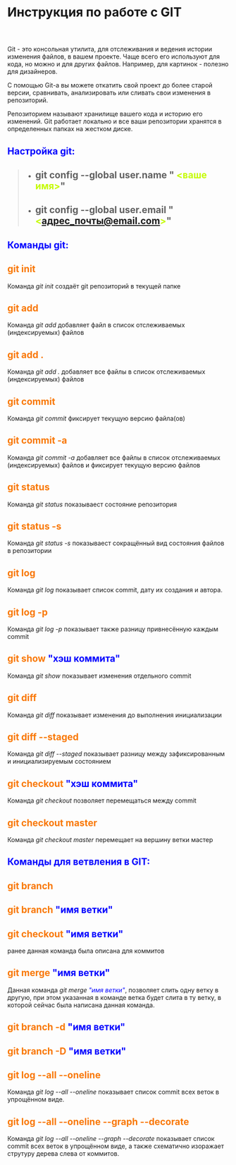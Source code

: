 # Инструкция по работе с GIT
# <image src="logo_Git.jpg" alt="">

Git - это консольная утилита, для отслеживания и ведения истории изменения файлов, в вашем проекте. Чаще всего его используют для кода, но можно и для других файлов. Например, для картинок - полезно для дизайнеров.

С помощью Git-a вы можете откатить свой проект до более старой версии, сравнивать, анализировать или сливать свои изменения в репозиторий.

Репозиторием называют хранилище вашего кода и историю его изменений. Git работает локально и все ваши репозитории хранятся в определенных папках на жестком диске.

## **<span style="color:blue"> Настройка git:</span>**
> * ## git config --global user.name "<span style="color:#c5fb03"> <ваше имя></span>"
> * ## git config --global user.email "<span style="color:#c5fb03"> <адрес_почты@email.com></span>"


## **<span style="color:blue"> Команды git:</span>**

## <span style="color:#f97804"> git init</span>

Команда *git init* создаёт git репозиторий в текущей папке

## <span style="color:#f97804"> git add</span>

Команда *git add* добавляет файл в список отслеживаемых (индексируемых) файлов

## <span style="color:#f97804"> git add .</span>

Команда *git add .* добавляет все файлы в список отслеживаемых (индексируемых) файлов


## <span style="color:#f97804"> git commit</span>

Команда *git commit* фиксирует текущую версию файла(ов) 

## <span style="color:#f97804"> git commit -a</span>

Команда *git commit -a* добавляет все файлы в список отслеживаемых (индексируемых) файлов и фиксирует текущую версию файлов

## <span style="color:#f97804"> git status</span>

Команда *git status* показываест состояние репозитория

## <span style="color:#f97804"> git status -s</span>

Команда *git status -s* показываест сокращённый вид состояния файлов в репозитории

## <span style="color:#f97804"> git log</span>

Команда *git log* показывает список commit, дату их создания и автора.

## <span style="color:#f97804"> git log -p</span>

Команда *git log -p* показывает также разницу привнесённую каждым commit

## <span style="color:#f97804"> git show <span style="color:blue"> "хэш коммита"</span></span>

Команда *git show* показывает изменения отдельного commit

## <span style="color:#f97804"> git diff</span>

Команда *git diff* показывает изменения до выполнения инициализации

## <span style="color:#f97804"> git diff --staged</span>

Команда *git diff --staged* показывает разницу между зафиксированным и инициализируемым состоянием

## <span style="color:#f97804"> git checkout <span style="color:blue"> "хэш коммита"</span></span>

Команда *git checkout* позволяет перемещаться между commit

## <span style="color:#f97804"> git checkout master</span>

Команда *git checkout master* перемещает на вершину ветки мастер

## **<span style="color:blue"> Команды для ветвления в GIT:</span>**

## <span style="color:#f97804"> git branch</span>

## <span style="color:#f97804"> git branch <span style="color:blue"> "имя ветки"</span></span>

## <span style="color:#f97804"> git checkout <span style="color:blue"> "имя ветки"</span></span>

ранее данная команда была описана для коммитов

## <span style="color:#f97804"> git merge <span style="color:blue"> "имя ветки"</span></span>

Данная команда *git merge <span style="color:blue"> "имя ветки"</span>*, позволяет слить одну ветку в другую, при этом указанная в команде ветка будет слита в ту ветку, в которой сейчас была написана данная команда.

## <span style="color:#f97804"> git branch -d <span style="color:blue"> "имя ветки"</span></span>

## <span style="color:#f97804"> git branch -D <span style="color:blue"> "имя ветки"</span></span>

## <span style="color:#f97804"> git log --all --oneline</span>

Команда *git log --all --oneline* показывает список commit всех веток в упрощённом виде.

## <span style="color:#f97804"> git log --all --oneline --graph --decorate</span>

Команда *git log --all --oneline --graph --decorate* показывает список commit всех веток в упрощённом виде, а также схематично изоражает струтуру дерева слева от коммитов.
